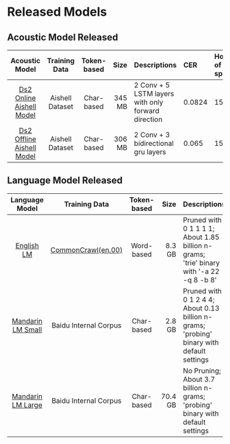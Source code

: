 # Released Models

## Acoustic Model Released
Acoustic Model | Training Data | Token-based | Size | Descriptions | CER  | Hours of speech
:-------------:| :------------:| :-----: | -----: | :----------------- | :---------- | :---------
[Ds2 Online Aishell Model](https://deepspeech.bj.bcebos.com/release2.1/aishell/s0/aishell.s0.ds_online.5rnn.debug.tar.gz) | Aishell Dataset | Char-based | 345 MB  | 2 Conv + 5 LSTM layers with only forward direction | 0.0824 | 151 h
[Ds2 Offline Aishell Model](https://deepspeech.bj.bcebos.com/release2.1/aishell/s0/aishell.s0.ds2.offline.cer6p65.release.tar.gz)| Aishell Dataset | Char-based | 306 MB | 2 Conv + 3 bidirectional gru layers| 0.065 | 151 h


## Language Model Released

Language Model | Training Data | Token-based | Size | Descriptions
:-------------:| :------------:| :-----: | -----: | :-----------------
[English LM](https://deepspeech.bj.bcebos.com/en_lm/common_crawl_00.prune01111.trie.klm) |  [CommonCrawl(en.00)](http://web-language-models.s3-website-us-east-1.amazonaws.com/ngrams/en/deduped/en.00.deduped.xz) | Word-based | 8.3 GB | Pruned with 0 1 1 1 1; <br/> About 1.85 billion n-grams; <br/> 'trie'  binary with '-a 22 -q 8 -b 8'
[Mandarin LM Small](https://deepspeech.bj.bcebos.com/zh_lm/zh_giga.no_cna_cmn.prune01244.klm) | Baidu Internal Corpus | Char-based | 2.8 GB | Pruned with 0 1 2 4 4; <br/> About 0.13 billion n-grams; <br/> 'probing' binary with default settings
[Mandarin LM Large](https://deepspeech.bj.bcebos.com/zh_lm/zhidao_giga.klm) | Baidu Internal Corpus | Char-based | 70.4 GB | No Pruning; <br/> About 3.7 billion n-grams; <br/> 'probing' binary with default settings
